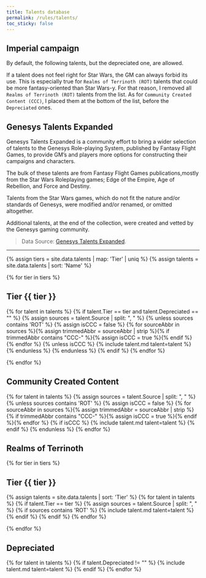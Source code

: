 ```yaml
---
title: Talents database
permalink: /rules/talents/
toc_sticky: false
---
```


## Imperial campaign

By default, the following talents, but the depreciated one, are allowed.

If a talent does not feel right for Star Wars, the GM can always forbid its use. 
This is especially true for `Realms of Terrinoth (ROT)` talents that could be more fantasy-oriented than Star Wars-y.
For that reason, I removed all `Realms of Terrinoth (ROT)` talents from the list.
As for `Community Created Content (CCC)`, I placed them at the bottom of the list, before the `Depreciated` ones.

## Genesys Talents Expanded

Genesys Talents Expanded is a community effort to bring a wider selection of talents to the Genesys Role-playing System, published by Fantasy Flight Games, to provide GM’s and players more options for constructing their campaigns and characters.

The bulk of these talents are from Fantasy Flight Games publications,mostly from the Star Wars Roleplaying games; Edge of the Empire, Age of Rebellion, and Force and Destiny.

Talents from the Star Wars games, which do not fit the nature and/or standards of Genesys, were modified and/or renamed, or omitted altogether.

Additional talents, at the end of the collection, were created and vetted by the Genesys gaming community.

> Data Source: [Genesys Talents Expanded](https://community.fantasyflightgames.com/topic/265863-genesys-talents-expanded/).

---

{% assign tiers = site.data.talents | map: 'Tier' | uniq %}
{% assign talents = site.data.talents | sort: 'Name' %}

{% for tier in tiers %}

## Tier {{ tier }}

{% for talent in talents %}
{% if talent.Tier == tier and talent.Depreciated == "" %}
{% assign sources = talent.Source | split: ", " %}
{% unless sources contains 'ROT' %}
{% assign isCCC = false %}
{% for sourceAbbr in sources %}{% assign trimmedAbbr = sourceAbbr | strip %}{% if trimmedAbbr contains "CCC-" %}{% assign isCCC = true %}{% endif %}{% endfor %}
{% unless isCCC %}
{% include talent.md talent=talent %}
{% endunless %}
{% endunless %}
{% endif %}
{% endfor %}

{% endfor %}



## Community Created Content

{% for talent in talents %}
{% assign sources = talent.Source | split: ", " %}
{% unless sources contains 'ROT' %}
{% assign isCCC = false %}
{% for sourceAbbr in sources %}{% assign trimmedAbbr = sourceAbbr | strip %}{% if trimmedAbbr contains "CCC-" %}{% assign isCCC = true %}{% endif %}{% endfor %}
{% if isCCC %}
{% include talent.md talent=talent %}
{% endif %}
{% endunless %}
{% endfor %}


## Realms of Terrinoth

{% for tier in tiers %}

## Tier {{ tier }}

{% assign talents = site.data.talents | sort: 'Tier' %}
{% for talent in talents %}
{% if talent.Tier == tier %}
{% assign sources = talent.Source | split: ", " %}
{% if sources contains 'ROT' %}
{% include talent.md talent=talent %}
{% endif %}
{% endif %}
{% endfor %}

{% endfor %}

## Depreciated

{% for talent in talents %}
{% if talent.Depreciated != "" %}
{% include talent.md talent=talent %}
{% endif %}
{% endfor %}
